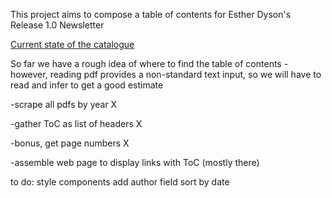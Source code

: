 This project aims to compose a table of contents for Esther Dyson's Release 1.0 Newsletter

[Current state of the catalogue](https://davidmendelovits.github.io/release1.0/)

So far we have a rough idea of where to find the table of contents - however, reading pdf provides a non-standard text input, so we will have to read and infer to get a good estimate

-scrape all pdfs by year X

-gather ToC as list of headers X
 
-bonus, get page numbers X 

-assemble web page to display links with ToC (mostly there)

to do: 
  style components
  add author field
  sort by date
